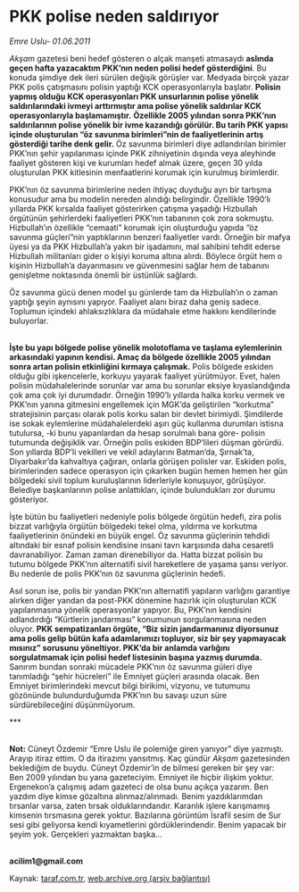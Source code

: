 # PKK polise neden saldırıyor

*Emre Uslu- 01.06.2011*

<div class="yazi"><p><i>Akşam</i> gazetesi beni hedef gösteren o alçak manşeti atmasaydı <b>aslında geçen hafta yazacaktım PKK’nın neden polisi hedef gösterdiğini</b>. Bu konuda şimdiye dek ileri sürülen değişik görüşler var. Medyada birçok yazar PKK polis çatışmasını polisin yaptığı KCK operasyonlarıyla başlatır. <b>Polisin yapmış olduğu KCK operasyonları PKK unsurlarının polise yönelik saldırılarındaki ivmeyi arttırmıştır ama polise yönelik saldırılar KCK operasyonlarıyla başlamamıştır.</b> <b>Özellikle 2005 yılından sonra PKK’nın saldırılarının polise yönelik bir ivme kazandığı görülür. Bu tarih PKK yapısı içinde oluşturulan “öz savunma birimleri”nin de faaliyetlerinin artış gösterdiği tarihe denk gelir.</b> Öz savunma birimleri diye adlandırılan birimler PKK’nın şehir yapılanması içinde PKK zihniyetinin dışında veya aleyhinde faaliyet gösteren kişi ve kurumları hedef almak üzere, geçen 30 yılda oluşturulan PKK kitlesinin menfaatlerini korumak için kurulmuş birimlerdir. </p>
<p>PKK’nın öz savunma birimlerine neden ihtiyaç duyduğu ayrı bir tartışma konusudur ama bu modelin nereden alındığı belirgindir. Özellikle 1990’lı yıllarda PKK kırsalda faaliyet gösterirken çatışma yaşadığı Hizbullah örgütünün şehirlerdeki faaliyetleri PKK’nın tabanının çok zora sokmuştu. Hizbullah’ın özellikle “cemaati” korumak için oluşturduğu yapıda “öz savunma güçleri”nin yaptıklarının benzeri faaliyetler vardı. Örneğin bir mafya üyesi ya da PKK Hizbullah’a yakın bir işadamını, mal sahibini tehdit ederse Hizbullah militanları gider o kişiyi koruma altına alırdı. Böylece örgüt hem o kişinin Hizbullah’a dayanmasını ve güvenmesini sağlar hem de tabanını genişletme noktasında önemli bir üstünlük sağlardı. </p>
<p>Öz savunma gücü denen model şu günlerde tam da Hizbullah’ın o zaman yaptığı şeyin aynısını yapıyor. Faaliyet alanı biraz daha geniş sadece. Toplumun içindeki ahlaksızlıklara da müdahale etme hakkını kendilerinde buluyorlar. </p>
<p><b><br/>İşte bu yapı bölgede polise yönelik molotoflama ve taşlama eylemlerinin arkasındaki yapının kendisi. Amaç da bölgede özellikle 2005 yılından sonra artan polisin etkinliğini kırmaya çalışmak.</b> Polis bölgede eskiden olduğu gibi işkencelerle, korkuyu yayarak faaliyet yürütmüyor. Evet, halen polisin müdahalelerinde sorunlar var ama bu sorunlar eksiye kıyaslandığında çok ama çok iyi durumdadır. Örneğin 1990’lı yıllarda halka korku vermek ve PKK’nın yanına gitmesini engellemek için MGK’da geliştirilen “korkutma” stratejisinin parçası olarak polis korku salan bir devlet birimiydi. Şimdilerde ise sokak eylemlerine müdahalelerdeki aşırı güç kullanma durumları istisna tutulursa, -ki bunu yapanlardan da hesap sorulmalı bana göre- polisin tutumunda değişiklik var. Örneğin polis eskiden BDP’lileri düşman görürdü. Son yıllarda BDP’li vekilleri ve vekil adaylarını Batman’da, Şırnak’ta, Diyarbakır’da kahvaltıya çağıran, onlarla görüşen polisler var. Eskiden polis, birimlerinden sadece operasyon için çıkarken bugün hemen hemen her gün bölgedeki sivil toplum kuruluşlarının liderleriyle konuşuyor, görüşüyor. Belediye başkanlarının polise anlattıkları, içinde bulundukları zor durumu gösteriyor. </p>
<p>İşte bütün bu faaliyetleri nedeniyle polis bölgede örgütün hedefi, zira polis bizzat varlığıyla örgütün bölgedeki tekel olma, yıldırma ve korkutma faaliyetlerinin önündeki en büyük engel. Öz savunma güçlerinin tehdidi altındaki bir esnaf polisin kendisine insani tavrı karşısında daha cesaretli davranabiliyor. Zaman zaman direnebiliyor da. Hatta bizzat polisin bu tutumu bölgede PKK’nın alternatifi sivil hareketlere de yaşama şansı veriyor. Bu nedenle de polis PKK’nın öz savunma güçlerinin hedefi. </p>
<p>Asıl sorun ise, polis bir yandan PKK’nın alternatifi yapıların varlığını garantiye alırken diğer yandan da post-PKK dönemine hazırlık için oluşturulan KCK yapılanmasına yönelik operasyonlar yapıyor. Bu, PKK’nın kendisini adlandırdığı “Kürtlerin jandarması” konumunun sorgulanmasına neden oluyor. <b>PKK sempatizanları örgüte, “Biz sizin jandarmanınız diyorsunuz ama polis gelip bütün kafa adamlarımızı topluyor, siz bir şey yapmayacak mısınız” sorusunu yöneltiyor. PKK’da bir anlamda varlığını sorgulatmamak için polisi hedef listesinin başına yazmış durumda.</b> Sanırım bundan sonraki mücadele PKK’nın öz savunma güleri diye tanımladığı “şehir hücreleri” ile Emniyet güçleri arasında olacak. Ben Emniyet birimlerindeki mevcut bilgi birikimi, vizyonu, ve tutumunu gözönünde bulundurduğumda PKK’nın bu savaşı uzun süre sürdürebileceğini düşünmüyorum. </p>
<p>***</p>
<p><b><br/>Not:</b> Cüneyt Özdemir “Emre Uslu ile polemiğe giren yanıyor” diye yazmıştı. Arayıp itiraz ettim. O da itirazımı yansıtmış. Kaç gündür <i>Akşam</i> gazetesinden beklediğim de buydu. Cüneyt Özdemir’in de bilmesi gereken bir şey var: Ben 2009 yılından bu yana gazeteciyim. Emniyet ile hiçbir ilişkim yoktur. Ergenekon’a çalışmış adam gazeteci de olsa bunu açıkça yazarım. Ben yazdım diye kimse gözaltına alınmaz/alınmadı. Benim yazdıklarımdan tırsanlar varsa, zaten tırsak olduklarındandır. Karanlık işlere karışmamış kimsenin tırsmasına gerek yoktur. Bazılarına görüntüm İsrafil sesim de Sur sesi gibi geliyorsa kendi kıyametlerini gördüklerindendir. Benim yapacak bir şeyim yok. Gerçekleri yazmaktan başka...</p>
<p><strong><br/>acilim1@gmail.com</strong></p>
</div>

Kaynak: [taraf.com.tr](http://www.taraf.com.tr/emre-uslu/makale-pkk-polise-neden-saldiriyor.htm), [web.archive.org (arşiv bağlantısı)](http://web.archive.org/web/20131023091811/http://www.taraf.com.tr/emre-uslu/makale-pkk-polise-neden-saldiriyor.htm)

